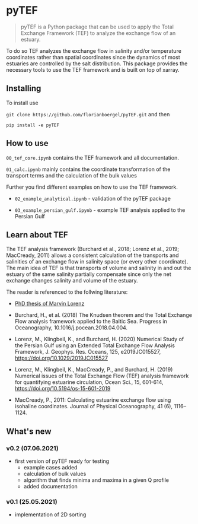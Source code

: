 # pyTEF
> pyTEF is a Python package that can be used to apply the Total Exchange Framework (TEF) to analyze the exchange flow of an estuary.


To do so TEF analyzes the exchange flow in salinity and/or temperature coordinates rather than spatial coordinates since the dynamics of most estuaries are controlled by the salt distribution. This package provides the necessary tools to use the TEF framework and is built on top of xarray.

## Installing

To install use

`git clone https://github.com/florianboergel/pyTEF.git` and then 

`pip install -e pyTEF`

## How to use

`00_tef_core.ipynb` contains the TEF framework and all documentation.

`01_calc.ipynb` mainly contains the coordinate transformation of the transport terms and the calculation of the bulk values

Further you find different examples on how to use the TEF framework.

- `02_example_analytical.ipynb` - validation of the pyTEF package

- `03_example_persian_gulf.ipynb` - example TEF analysis applied to the Persian Gulf

## Learn about TEF

The TEF analysis framework (Burchard et al., 2018; Lorenz et al., 2019; MacCready, 2011) allows a consistent calculation of the transports and salinities of an exchange flow in salinity space (or every other coordinate). The main idea of TEF is that transports of volume and salinity in and out the estuary of the same salinity partially compensate since only the net exchange changes salinity and volume of the estuary.

The reader is referenced to the follwing literature:

- [PhD thesis of Marvin Lorenz](http://rosdok.uni-rostock.de/resolve/id/rosdok_disshab_0000002489?_search=89c68482-f7cc-4363-89af-58ddebb819c2&_hit=0)

- Burchard, H., et al. (2018) The Knudsen theorem and the Total Exchange
Flow analysis framework applied to the Baltic Sea. Progress in Oceanography,
10.1016/j.pocean.2018.04.004.

- Lorenz, M., Klingbeil, K., and Burchard, H. (2020) Numerical Study of the Persian Gulf using an Extended Total Exchange Flow Analysis Framework, J. Geophys. Res. Oceans, 125, e2019JC015527, https://doi.org/10.1029/2019JC015527

- Lorenz, M., Klingbeil, K., MacCready, P., and Burchard, H. (2019) Numerical issues of the Total Exchange Flow (TEF) analysis framework for quantifying estuarine circulation, Ocean Sci., 15, 601-614, https://doi.org/10.5194/os-15-601-2019

- MacCready, P., 2011: Calculating estuarine exchange flow using isohaline coordinates. Journal of Physical Oceanography, 41 (6), 1116–1124.

## What's new 

### v0.2 (07.06.2021)

- first version of pyTEF ready for testing
    - example cases added
    - calculation of bulk values
    - algorithm that finds minima and maxima in a given Q profile
    - added documentation

### v0.1 (25.05.2021)

- implementation of 2D sorting
